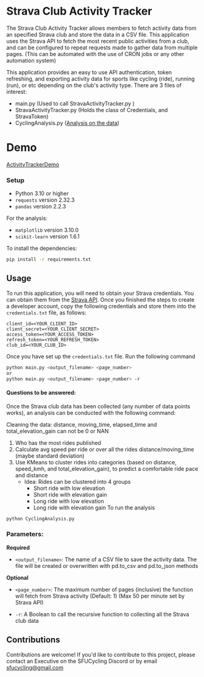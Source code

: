 # Strava Club Activity Tracker
The Strava Club Activity Tracker allows members to fetch activity data from an specified Strava club and store the data in a CSV file. This application uses the Strava API to fetch the most recent public activities from a club, and can be configured to repeat requests made to gather data from multiple pages. (This can be automated with the use of CRON jobs or any other automation system)

This application provides an easy to use API authentication, token refreshing, and exporting activity data for sports like cycling (ride), running (run), or etc depending on the club's activity type.
There are 3 files of interest:
   - main.py (Used to call StravaActivityTracker.py )
   - StravaActivityTracker.py (Holds the class of Credentials, and StravaToken)
   - CyclingAnalysis.py ([Analysis on the data](#questions-to-be-answered))

# Demo
[ActivityTrackerDemo](https://github.com/user-attachments/assets/162a0673-1af8-4d3b-8e04-1bc24c9493d9)

### Setup
- Python 3.10 or higher
- `requests` version 2.32.3
- `pandas` version 2.2.3

For the analysis:
- `matplotlib` version 3.10.0
- `scikit-learn` version 1.6.1

To install the dependencies:

```bash
pip install -r requirements.txt
```

## Usage

To run this application, you will need to obtain your Strava credentials. You can obtain them from the [Strava API](https://www.strava.com/settings/api). 
Once you finished the steps to create a developer account, copy the following credentials and store them into the `credentials.txt` file, as follows:
   ```
   client_id=<YOUR_CLIENT_ID>
   client_secret=<YOUR_CLIENT_SECRET>
   access_token=<YOUR_ACCESS_TOKEN>
   refresh_token=<YOUR_REFRESH_TOKEN>
   club_id=<YOUR_CLUB_ID>
   ```

Once you have set up the `credentials.txt` file. Run the following command
```bash
python main.py <output_filename> <page_number>
or
python main.py <output_filename> <page_number> -r
```

#### Questions to be answered:

Once the Strava club data has been collected (any number of data points works), an analysis can be conducted with the following command:

   Cleaning the data: distance, moving_time, elapsed_time and total_elevation_gain can not be 0 or NAN
   1. Who has the most rides published
   2. Calculate avg speed per ride or over all the rides distance/moving_time (maybe standard deviation)
   3. Use KMeans to cluster rides into categories (based on distance, speed_kmh, and total_elevation_gain), to predict a comfortable ride pace and distance
         - Idea: Rides can be clustered into 4 groups
            - Short ride with low elevation
            - Short ride with elevation gain
            - Long ride with low elevation
            - Long ride with elevation gain
To run the analysis
```bash
python CyclingAnalysis.py
```


### Parameters:
**Required**
- `<output_filename>`: The name of a CSV file to save the activity data. The file will be created or overwritten with pd.to_csv and pd.to_json methods

**Optional**
- `<page_number>`: The maximum number of pages (inclusive) the function will fetch from Strava activity (Default: 1) (Max 50 per minute set by Strava API)

- `-r`: A Boolean to call the recursive function to collecting all the Strava club data

## Contributions

Contributions are welcome! If you'd like to contribute to this project, please contact an Executive on the SFUCycling Discord or by email sfucycling@gmail.com 
